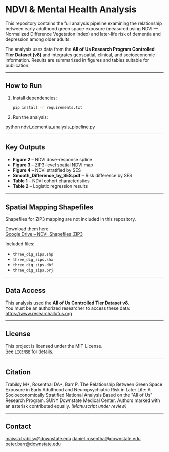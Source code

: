 # NDVI & Mental Health Analysis

This repository contains the full analysis pipeline examining the relationship between early adulthood green space exposure (measured using NDVI — Normalized Difference Vegetation Index) and later-life risk of dementia and depression among older adults.

The analysis uses data from the **All of Us Research Program Controlled Tier Dataset (v8)** and integrates geospatial, clinical, and socioeconomic information. Results are summarized in figures and tables suitable for publication.

---

## How to Run

1. Install dependencies:

   ```bash
   pip install -r requirements.txt

2. Run the analysis:

python ndvi_dementia_analysis_pipeline.py

---

## Key Outputs

- **Figure 2** – NDVI dose–response spline
- **Figure 3** – ZIP3-level spatial NDVI map
- **Figure 4** – NDVI stratified by SES
- **Smooth_Difference_by_SES.pdf** – Risk difference by SES
- **Table 1** – NDVI cohort characteristics
- **Table 2** – Logistic regression results

---

## Spatial Mapping Shapefiles

Shapefiles for ZIP3 mapping are not included in this repository.

Download them here:  
[Google Drive – NDVI_Shapefiles_ZIP3](https://drive.google.com/drive/folders/19BiQDEKbYPkRJN8mHImNF3-x7sN7PvQ3?usp=drive_link)

Included files:
- `three_dig_zips.shp`
- `three_dig_zips.shx`
- `three_dig_zips.dbf`
- `three_dig_zips.prj`

---

## Data Access

This analysis used the **All of Us Controlled Tier Dataset v8**.  
You must be an authorized researcher to access these data:  
https://www.researchallofus.org

---

## License

This project is licensed under the MIT License.  
See `LICENSE` for details.

---

## Citation

Trabilsy M*, Rosenthal DA*, Barr P.
The Relationship Between Green Space Exposure in Early Adulthood and Neuropsychiatric Risk in Later Life: A Socioeconomically Stratified National Analysis Based on the "All of Us" Research Program.
SUNY Downstate Medical Center.
Authors marked with an asterisk contributed equally.
*(Manuscript under review)*

---

## Contact

maissa.trabilsy@downstate.edu
daniel.rosenthal@downstate.edu
peter.barr@downstate.edu
